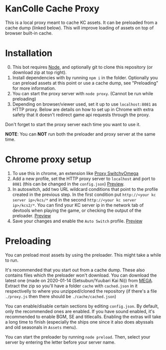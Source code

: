 KanColle Cache Proxy
=======
This is a local proxy meant to cache KC assets. It can be preloaded from a cache dump (linked below). This will improve loading of assets on top of browser built-in cache.

Installation
======
0. This bot requires [Node](https://nodejs.org/en/), and optionally git to clone this repository (or download zip at top right).
1. Install dependencies with by running `npm i` in the folder. Optionally you can preload assets at this point or use a cache dump, see "Preloading" for more information.
2. You can start the proxy server with `node proxy`. (Cannot be run while preloading)
3. Depending on browser/viewer used, set it up to use `localhost:8081` as HTTP proxy. Below are details on how to set up in Chrome with extra safety that it doesn't redirect game api requests through the proxy.

Don't forget to start the proxy server each time you want to use it.

**NOTE**: You can **NOT** run both the preloader and proxy server at the same time.

Chrome proxy setup
====
1. To use this in chrome, an extension like [Proxy SwitchyOmega](https://chrome.google.com/webstore/detail/proxy-switchyomega/padekgcemlokbadohgkifijomclgjgif)
2. Add a new profile, set the HTTP proxy server to `localhost` and port to `8081` (this can be changed in the `config.json`) [Preview](https://i.imgur.com/w6wHZeM.png).
3. In autoswitch, add two URL wildcard conditions that point to the profile created in the previous step. In the first condition put `http://<your kc server ip>/kcs/*` and in the second `http://<your kc server ip>/kcs2/*`. You can find your KC server ip in the network tab of devtools when playing the game, or checking the output of the preloader. [Preview](https://i.imgur.com/cwBrda5.png)
4. Save your changes and enable the `Auto Switch` profile. [Preview](https://i.imgur.com/Z32Ga5J.png)


Preloading
======
You can preload most assets by using the preloader. This might take a while to run. 

It's recommended that you start out from a cache dump. These also contains files which the preloader won't download. You can download the latest one (made on 2020-01-14 (Setsubun/Yuubari Kai Ni)) from [MEGA](https://mega.nz/#!pKZVmQpa!EiSElmwTvCobOOeIYlK4KMdJaH1Ej7Ry7UVxBoPjLws). Extract the zip so you'll have a folder `cache` with `cached.json` in it respectivelly to where you unzipped/cloned the repository (if there's a file `./proxy.js` then there should be `./cache/cached.json`)

You can enable/disable certain sections by editing `config.json`. By default, only the recommended ones are enabled. If you have sound enabled, it's recommended to enable BGM, SE and titlecalls. Enabling the extras will take a long time to finish (especially the ships one since it also does abyssals and old seasonals in `Assets` menu).

You can start the preloader by running `node preload`. Then, select your server by entering the letter before your server name. 
